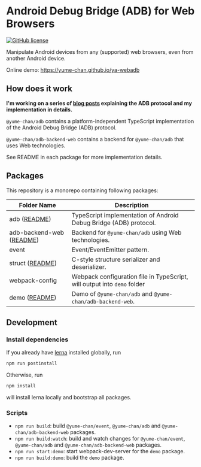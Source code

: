 # Android Debug Bridge (ADB) for Web Browsers

[![GitHub license](https://img.shields.io/github/license/yume-chan/ya-webadb)](https://github.com/yume-chan/ya-webadb/blob/master/LICENSE)

Manipulate Android devices from any (supported) web browsers, even from another Android device.

Online demo: https://yume-chan.github.io/ya-webadb

## How does it work

**I'm working on a series of [blog posts](https://chensi.moe/blog/2020/09/28/webadb-part0-overview/) explaining the ADB protocol and my implementation in details.**

`@yume-chan/adb` contains a platform-independent TypeScript implementation of the Android Debug Bridge (ADB) protocol.

`@yume-chan/adb-backend-web` contains a backend for `@yume-chan/adb` that uses Web technologies.

See README in each package for more implementation details.

## Packages

This repository is a monorepo containing following packages:

| Folder Name                                                    | Description                                                              |
| -------------------------------------------------------------- | ------------------------------------------------------------------------ |
| adb ([README](packages/adb/README.md))                         | TypeScript implementation of Android Debug Bridge (ADB) protocol.        |
| adb-backend-web ([README](packages/adb-backend-web/README.md)) | Backend for `@yume-chan/adb` using Web technologies.                     |
| event                                                          | Event/EventEmitter pattern.                                              |
| struct ([README](packages/struct/README.md))                   | C-style structure serializer and deserializer.                           |
| webpack-config                                                 | Webpack configuration file in TypeScript, will output into `demo` folder |
| demo ([README](packages/demo/README.md))                       | Demo of `@yume-chan/adb` and `@yume-chan/adb-backend-web`.               |

## Development

### Install dependencies

If you already have [lerna](https://lerna.js.org/) installed globally, run

```sh
npm run postinstall
```

Otherwise, run

```sh
npm install
```

will install lerna locally and bootstrap all packages.

### Scripts

* `npm run build`: build `@yume-chan/event`, `@yume-chan/adb` and `@yume-chan/adb-backend-web` packages.
* `npm run build:watch`: build and watch changes for `@yume-chan/event`, `@yume-chan/adb` and `@yume-chan/adb-backend-web` packages.
* `npm run start:demo`: start webpack-dev-server for the `demo` package.
* `npm run build:demo`: build the `demo` package.
